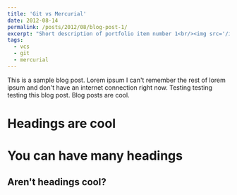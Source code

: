 ```yaml
---
title: 'Git vs Mercurial'
date: 2012-08-14
permalink: /posts/2012/08/blog-post-1/
excerpt: "Short description of portfolio item number 1<br/><img src='/images/Mercurial-and-Git.png'>"
tags:
  - vcs
  - git
  - mercurial
---
```


This is a sample blog post. Lorem ipsum I can't remember the rest of lorem ipsum and don't have an internet connection right now. Testing testing testing this blog post. Blog posts are cool.

Headings are cool
======

You can have many headings
======

Aren't headings cool?
------